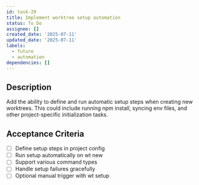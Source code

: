 ```yaml
---
id: task-29
title: Implement worktree setup automation
status: To Do
assignee: []
created_date: '2025-07-11'
updated_date: '2025-07-11'
labels:
  - future
  - automation
dependencies: []
---
```


## Description

Add the ability to define and run automatic setup steps when creating new worktrees. This could include running npm install, syncing env files, and other project-specific initialization tasks.

## Acceptance Criteria

- [ ] Define setup steps in project config
- [ ] Run setup automatically on wt new
- [ ] Support various command types
- [ ] Handle setup failures gracefully
- [ ] Optional manual trigger with wt setup
